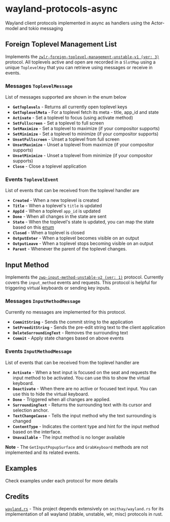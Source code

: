 # wayland-protocols-async
Wayland client protocols implemented in async as handlers using the Actor-model and tokio messaging

## Foreign Toplevel Management List
Implements the [`zwlr-foreign-toplevel-management-unstable-v1 (ver: 3)`](https://wayland.app/protocols/wlr-foreign-toplevel-management-unstable-v1) protocol. All toplevels active and open are recorded in a `SlotMap` using a unique `ToplevelKey` that you can retrieve using messages or receive in events.

### Messages `ToplevelMessage`
List of messages supported are shown in the enum below
- **`GetToplevels`** - Returns all currently open toplevel keys
- **`GetToplevelMeta`** - For a toplevel fetch its meta - title, app_id and state
- **`Activate`** - Set a toplevel to focus (using activate method)
- **`SetFullscreen`** - Set a toplevel to full screen
- **`SetMaximize`** - Set a toplevel to maximize (if your compositor supports)
- **`SetMinimize`** - Set a toplevel to minimize (if your compositor supports)
- **`UnsetFullscreen`** - Unset a toplevel from full screen
- **`UnsetMaximize`** - Unset a toplevel from maximize (if your compositor supports)
- **`UnsetMinimize`** - Unset a toplevel from minimize (if your compositor supports)
- **`Close`** - Close a toplevel application

### Events `ToplevelEvent`
List of events that can be received from the toplevel handler are
- **`Created`** - When a new toplevel is created
- **`Title`** - When a toplevel's `title` is updated
- **`AppId`** - When a toplevel `app_id` is updated
- **`Done`** - When all changes in the state are sent
- **`State`** - When the toplevel's state is updated, you can map the state based on this [enum](https://wayland.app/protocols/wlr-foreign-toplevel-management-unstable-v1#zwlr_foreign_toplevel_handle_v1:enum:state0)
- **`Closed`** - When a toplevel is closed
- **`OutputEnter`** - When a toplevel becomes visible on an output
- **`OutputLeave`** - When a toplevel stops becoming visible on an output
- **`Parent`** - Whenever the parent of the toplevel changes.

## Input Method
Implements the [`zwp-input-method-unstable-v2 (ver: 1)`](https://github.com/Smithay/wayland-rs/blob/master/wayland-protocols-misc/protocols/input-method-unstable-v2.xml) protocol. Currently covers the `input_method` events and requests. This protocol is helpful for triggering virtual keyboards or sending key inputs.

### Messages `InputMethodMessage`
Currently no messages are implemented for this protocol.
- **`CommitString`** - Sends the commit string to the application
- **`SetPreeditString`** - Sends the pre-edit string text to the client application
- **`DeleteSurroundingText`** - Removes the surrounding text
- **`Commit`** - Apply state changes based on above events

### Events `InputMethodMessage`
List of events that can be received from the toplevel handler are
- **`Activate`** - When a text input is focused on the seat and requests the input method to be activated. You can use this to show the virtual keyboard.
- **`Deactivate`** - When there are no active or focused text input. You can use this to hide the virtual keyboard.
- **`Done`** - Triggered when all changes are applied.
- **`SurroundingText`** -  Returns the surrounding text with its cursor and selection anchor.
- **`TextChangeCause`** - Tells the input method why the text surrounding is changed
- **`ContentType`** - Indicates the content type and hint for the input method based on the interface.
- **`Unavailable`** - The input method is no longer available

**Note** - The `GetInputPopupSurface` and `GrabKeyboard` methods are not implemented and its related events.

## Examples
Check examples under each protocol for more details

## Credits
[`wayland.rs`](https://github.com/smithay/wayland-rs) - This project depends extensively on `smithay/wayland.rs` for its implementation of all wayland (stable, unstable, wlr, misc) protocols in rust.